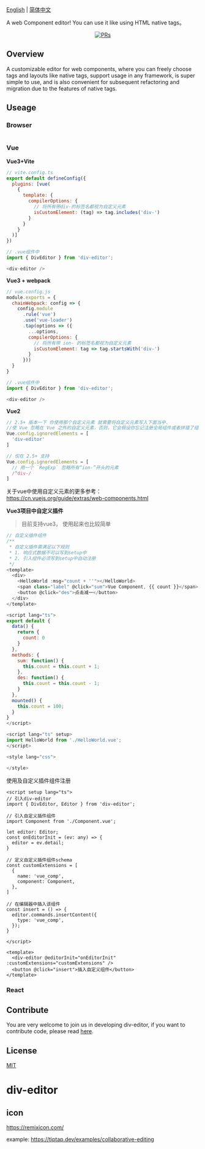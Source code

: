 [English](./README.md) | [简体中文](./README.zh-CN.md)

A web Component editor! You can use it like using HTML native tags。

<div align="center">
<a href="https://github.com/xlei1123/div-editor/pulls" target="_blank"><img src="https://img.shields.io/badge/PRs-welcome-brightgreen.svg" alt="PRs"/></a>
</div>

## Overview
A customizable editor for web components, where you can freely choose tags and layouts like native tags, support usage in any framework, is super simple to use, and is also convenient for subsequent refactoring and migration due to the features of native tags.


## Useage

### Browser
```
```

### Vue
**Vue3+Vite**
```js
// vite.config.ts
export default defineConfig({
  plugins: [vue(
    {
      template: {
        compilerOptions: {
          // 将所有带div-的标签名都视为自定义元素
          isCustomElement: (tag) => tag.includes('div-')
        }
      }
    }
  )]
})
```

```js
// .vue组件中
import { DivEditor } from 'div-editor';

<div-editor />
```

**Vue3 + webpack**
```js
// vue.config.js
module.exports = {
  chainWebpack: config => {
    config.module
      .rule('vue')
      .use('vue-loader')
      .tap(options => ({
        ...options,
        compilerOptions: {
          // 将所有带 ion- 的标签名都视为自定义元素
          isCustomElement: tag => tag.startsWith('div-')
        }
      }))
  }
}
```

```js
// .vue组件中
import { DivEditor } from 'div-editor';

<div-editor />
```

**Vue2**

```js
// 2.5+ 版本一下 你使用那个自定义元素 就需要将自定义元素写入下面当中.
//使 Vue 忽略在 Vue 之外的自定义元素，否则，它会假设你忘记注册全局组件或者拼错了组件名称，从而抛出一个关于 Unknown custom element 的警告
Vue.config.ignoredElements = [
  'div-editor'
]
```
```js
// 仅在 2.5+ 支持
Vue.config.ignoredElements = [
  // 用一个 `RegExp` 忽略所有“ion-”开头的元素
  /^div-/
]
```
关于vue中使用自定义元素的更多参考： https://cn.vuejs.org/guide/extras/web-components.html

**Vue3项目中自定义插件**
> 目前支持vue3， 使用起来也比较简单

```js
// 自定义插件组件
/**
 * 自定义插件需满足以下规则
 * 1. 响应式数据不可以写到setup中
 * 2. 引入组件必须写到setup中自动注册
 */
<template>
  <div>
    <HelloWorld :msg="count + ''"></HelloWorld>
    <span class="label" @click="sum">Vue Component, {{ count }}</span>
    <button @click="des">点击减一</button>
  </div>
</template>

<script lang="ts">
export default {
  data() {
    return {
      count: 0
    }
  },
  methods: {
    sum: function() {
      this.count = this.count + 1;
    },
    des: function() {
      this.count = this.count - 1;
    }
  },
  mounted() {
    this.count = 100;
  }
}
</script>

<script lang="ts" setup>
import HelloWorld from './HelloWorld.vue';
</script>

<style lang="css">

</style>
```

使用及自定义插件组件注册
```vue
<script setup lang="ts">
// 引入div-editor
import { DivEditor, Editor } from 'div-editor';

// 引入自定义插件组件
import Component from './Component.vue';

let editor: Editor;
const onEditorInit = (ev: any) => {
  editor = ev.detail;
}

// 定义自定义插件组件schema
const customExtensions = [
  {
    name: 'vue_comp',
    component: Component,
  },
]

// 在编辑器中插入该组件
const insert = () => {
  editor.commands.insertContent({
    type: 'vue_comp',
  });
}

</script>

<template>
  <div-editor @editorInit="onEditorInit" :customExtensions="customExtensions" />
  <button @click="insert">插入自定义组件</button>
</template>

```

### React

## Contribute

You are very welcome to join us in developing div-editor, if you want to contribute code, please read [here](./CONTRIBUTING.md).

## License

[MIT](./LICENSE)



# div-editor

## icon

https://remixicon.com/

example: https://tiptap.dev/examples/collaborative-editing
